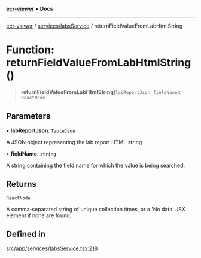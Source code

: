 [**ecr-viewer**](../../../README.md) • **Docs**

***

[ecr-viewer](../../../README.md) / [services/labsService](../README.md) / returnFieldValueFromLabHtmlString

# Function: returnFieldValueFromLabHtmlString()

> **returnFieldValueFromLabHtmlString**(`labReportJson`, `fieldName`): `ReactNode`

## Parameters

• **labReportJson**: [`TableJson`](../../formatService/interfaces/TableJson.md)

A JSON object representing the lab report HTML string

• **fieldName**: `string`

A string containing the field name for which the value is being searched.

## Returns

`ReactNode`

A comma-separated string of unique collection times, or a 'No data' JSX element if none are found.

## Defined in

[src/app/services/labsService.tsx:218](https://github.com/CDCgov/phdi/blob/55d1a87d29da9da2522ba2a73bc122cba666b133/containers/ecr-viewer/src/app/services/labsService.tsx#L218)
